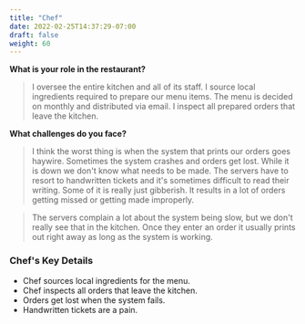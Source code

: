```yaml
---
title: "Chef"
date: 2022-02-25T14:37:29-07:00
draft: false
weight: 60
---
```


**What is your role in the restaurant?**

> I oversee the entire kitchen and all of its staff. I source local ingredients  required to prepare our menu items. The menu is decided on monthly and distributed via email. I inspect all prepared orders that leave the kitchen.

**What challenges do you face?**

> I think the worst thing is when the system that prints our orders goes haywire. Sometimes the system crashes and orders get lost. While it is down we don't know what needs to be made. The servers have to resort to handwritten tickets and it's sometimes difficult to read their writing. Some of it is really just gibberish. It results in a lot of orders getting missed or getting made improperly.

> The servers complain a lot about the system being slow, but we don't really see that in the kitchen. Once they enter an order it usually prints out right away as long as the system is working.

### Chef's Key Details

- Chef sources local ingredients for the menu.
- Chef inspects all orders that leave the kitchen.
- Orders get lost when the system fails.
- Handwritten tickets are a pain.